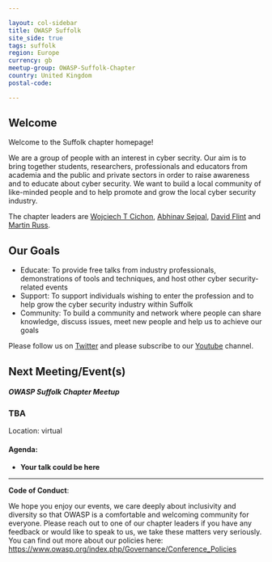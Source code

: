 ```yaml
---

layout: col-sidebar
title: OWASP Suffolk
site_side: true
tags: suffolk
region: Europe
currency: gb
meetup-group: OWASP-Suffolk-Chapter
country: United Kingdom
postal-code: 

---
```


## Welcome

Welcome to the Suffolk chapter homepage!

We are a group of people with an interest in cyber secrity. Our aim is to bring together students, researchers, professionals and educators from academia and the public and private sectors in order to raise awareness and to educate about cyber security. We want to build a local community of like-minded people and to help promote and grow the local cyber security industry.

The chapter leaders are <a href="mailto:wojciech.cichon@owasp.org">Wojciech T Cichon</a>, 
<a href="mailto:abhinav.sejpal@owasp.org">Abhinav Sejpal</a>, <a href="mailto:david.flint@owasp.org">David Flint</a> and <a href="mailto:martin.russ@owasp.org">Martin Russ</a>.

## Our Goals

- Educate: To provide free talks from industry professionals, demonstrations of tools and techniques, and host other cyber security-related events
- Support: To support individuals wishing to enter the profession and to help grow the cyber security industry within Suffolk
- Community: To build a community and network where people can share knowledge, discuss issues, meet new people and help us to achieve our goals

Please follow us on [Twitter](https://twitter.com/owaspsuffolk)  and please subscribe to our [Youtube](https://www.youtube.com/channel/UCGU_bGraZZZc37pQytdaH6w) channel.

## Next Meeting/Event(s)

##### OWASP Suffolk Chapter Meetup #####

### TBA

Location: virtual

#### Agenda:

  - **Your talk could be here**


 ----

**Code of Conduct**:


We hope you enjoy our events, we care deeply about inclusivity and diversity so that OWASP is a comfortable and welcoming community for everyone. Please reach out to one of our chapter leaders if you have any feedback or would like to speak to us, we take these matters very seriously. You can find out more about our policies here: <https://www.owasp.org/index.php/Governance/Conference_Policies>
